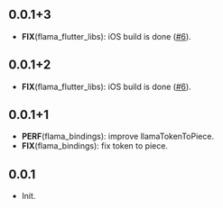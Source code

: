 ## 0.0.1+3

 - **FIX**(flama_flutter_libs): iOS build is done  ([#6](https://github.com/luiscib3r/flama/issues/6)).

## 0.0.1+2

 - **FIX**(flama_flutter_libs): iOS build is done  ([#6](https://github.com/luiscib3r/flama/issues/6)).

## 0.0.1+1

 - **PERF**(flama_bindings): improve llamaTokenToPiece.
 - **FIX**(flama_bindings): fix token to piece.

## 0.0.1

- Init.
